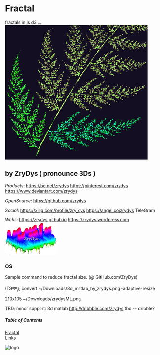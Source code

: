 # Fractal

fractals in js d3 ... ![logo](zrydys.png)

## by ZryDys ( pronounce 3Ds )

*Products*: https://be.net/zrydys https://pinterest.com/zrydys https://www.deviantart.com/zrydys

*OpenSource*: https://github.com/zrydys

*Social*:  https://xing.com/profile/zry_dys  https://angel.co/zrydys  TeleGram

*Webs*: https://zrydys.github.io   https://zrydys.wordpress.com  ![logo](zrydysML.png)



### OS

Sample command to reduce fractal size. (@ GitHub.com/ZryDys)
  
   (ГЭབད); convert ~/Downloads/3d_matlab_by_zrydys.png -adaptive-resize 210x105 ~/Downloads/zrydysML.png 
   
   


TBD: minor support:  3d matlab  http://dribbble.com/zrydys   tbd -- dribble?  



##### Table of Contents  
[Fractal](#fractal)  
[Links](#links)  

  ![logo](http://zrydys.github.io/zrydys.png)
 
